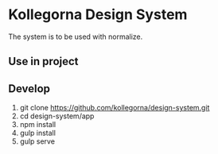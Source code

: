 # Kollegorna Design System

The system is to be used with normalize.

## Use in project



## Develop 

1. git clone https://github.com/kollegorna/design-system.git
1. cd design-system/app
1. npm install
1. gulp install
1. gulp serve
